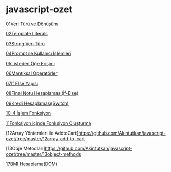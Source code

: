 # javascript-ozet
[01Veri Türü ve Dönüşüm](https://github.com/Akintutkan/javascript-ozet/blob/master/01veri-turu-ve-donusum.js)

[02Template Literals](https://github.com/Akintutkan/javascript-ozet/blob/master/02template-literals.js)

[03String Veri Türü](https://github.com/Akintutkan/javascript-ozet/blob/master/03string-veri-t%C3%BCr%C3%BC.js)

[04Prompt ile Kullanıcı İşlemleri](https://github.com/Akintutkan/javascript-ozet/blob/master/04prompt-ile-kullan%C4%B1c%C4%B1-i%C5%9Flemleri.js)

[05Listeden Öğe Erişimi](https://github.com/Akintutkan/javascript-ozet/blob/master/05listeden-%C3%B6ge-erisimi.js)

[06Mantıksal Operatörler](https://github.com/Akintutkan/javascript-ozet/blob/master/06mant%C4%B1ksal-operat%C3%B6rler.js)

[07İf Else Yapısı](https://github.com/Akintutkan/javascript-ozet/blob/master/07if-else.js)

[08Final Notu Hesaplaması(İf-Else)](https://github.com/Akintutkan/javascript-ozet/blob/master/08final-notu-hesap.js)

[09Kredi Hesaplaması(Switch)](https://github.com/Akintutkan/javascript-ozet/blob/master/09kredi-hesab%C4%B1-switch.js)

[10-4 İşlem Fonksiyon](https://github.com/Akintutkan/javascript-ozet/blob/master/10-4i%C5%9Flem-function.js)

[11Fonksiyon içinde Fonksiyon Oluşturma](https://github.com/Akintutkan/javascript-ozet/blob/master/11function-in-function.js)

[12Array Yöntemleri ile AddtoCart]https://github.com/Akintutkan/javascript-ozet/tree/master/12array-add-to-cart

[13Obje Metodları]https://github.com/Akintutkan/javascript-ozet/tree/master/13object-methods

[17BMI Hesaplama(DOM)](https://github.com/Akintutkan/javascript-ozet/tree/master/17BMI-hesaplama)

